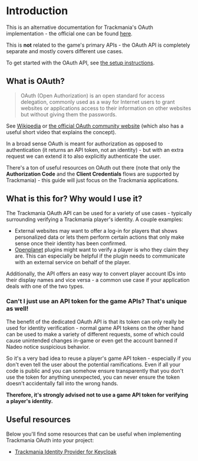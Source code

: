 # Introduction

This is an alternative documentation for Trackmania's OAuth implementation - the official one can be found [here](https://doc.trackmania.com/web-services/auth/).

This is **not** related to the game's primary APIs - the OAuth API is completely separate and mostly covers different use cases.

To get started with the OAuth API, see [the setup instructions](/oauth/auth).

## What is OAuth?

> OAuth (Open Authorization) is an open standard for access delegation, commonly used as a way for Internet users to grant websites or applications access to their information on other websites but without giving them the passwords.

See [Wikipedia](https://en.wikipedia.org/wiki/OAuth) or [the official OAuth community website](https://oauth.net/) (which also has a useful short video that explains the concept).

In a broad sense OAuth is meant for authorization as opposed to authentication (it returns an API token, not an identity) - but with an extra request we can extend it to also explicitly authenticate the user.

There's a ton of useful resources on OAuth out there (note that only the **Authorization Code** and the **Client Credentials** flows are supported by Trackmania) - this guide will just focus on the Trackmania applications.

## What is this for? Why would I use it?

The Trackmania OAuth API can be used for a variety of use cases - typically surrounding verifying a Trackmania player's identity. A couple examples:

- External websites may want to offer a log-in for players that shows personalized data or lets them perform certain actions that only make sense once their identity has been confirmed.
- [Openplanet](https://openplanet.nl/) plugins might want to verify a player is who they claim they are. This can especially be helpful if the plugin needs to communicate with an external service on behalf of the player.

Additionally, the API offers an easy way to convert player account IDs into their display names and vice versa - a common use case if your application deals with one of the two types.

### Can't I just use an API token for the game APIs? That's unique as well!

The benefit of the dedicated OAuth API is that its token can only really be used for identity verification - normal game API tokens on the other hand can be used to make a variety of different requests, some of which could cause unintended changes in-game or even get the account banned if Nadeo notice suspicious behavior.

So it's a very bad idea to reuse a player's game API token - especially if you don't even tell the user about the potential ramifications. Even if all your code is public and you can somehow ensure transparently that you don't use the token for anything unexpected, you can never ensure the token doesn't accidentally fall into the wrong hands.

**Therefore, it's strongly advised not to use a game API token for verifying a player's identity.**

## Useful resources
Below you'll find some resources that can be useful when implementing Trackmania OAuth into your project:

- [Trackmania Identity Provider for Keycloak](https://github.com/EvoTM/keycloak-trackmania)
